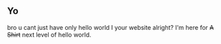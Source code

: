 ## Yo 
bro u cant just have only hello world I your website alright? 
I'm here for ~~A Shirt~~ next level of hello world. 